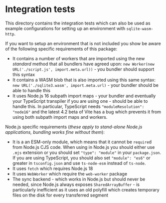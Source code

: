 # Integration tests

This directory contains the integration tests which can also be used as example configurations for setting up an environment with `sqlite-wasm-http`.

If you want to setup an environment that is not included you show be aware of the following specific requirements of this package:

* It contains a number of workers that are imported using the new *standard* method that all bundlers have agreed upon: `new Worker(new URL('./script.js', import.meta.url))` - you bundler should support this syntax
* It contains a WASM blob that is also imported using this same syntax: `new URL('./sqlite3.wasm', import.meta.url)` - your bundler should be able to handle this
* It uses Node.js 16 subpath import maps - your bundler and eventually your TypeScript transpiler if you are using one - should be able to handle this. In particular, TypeScript needs `"moduleResolution": "node16"` and the latest 4.2 beta of Vite has a bug which prevents it from using both subpath import maps and workers.

Node.js specific requirements (*these apply to stand-alone Node.js applications, bundling works fine without them*):
* It is a an ESM-only module, which means that it cannot be `require`d from Node.js CJS code. When using in Node.js you should either use `.mjs` extension or you should set `"type": "module"` in your `package.json`. If you are using TypeScript, you should also set `"module": "es6"` or greater in `tsconfig.json` and use `ts-node-esm` instead of `ts-node`.
* It uses `fetch` which requires Node.js 18
* It uses `WebWorker` which require the `web-worker` package
* The sync backend - which works in Node.js but should never be needed, since Node.js always exposes `SharedArrayBuffer` - is particularly inefficient as it uses an old polyfill which creates temporary files on the disk for every transferred segment

